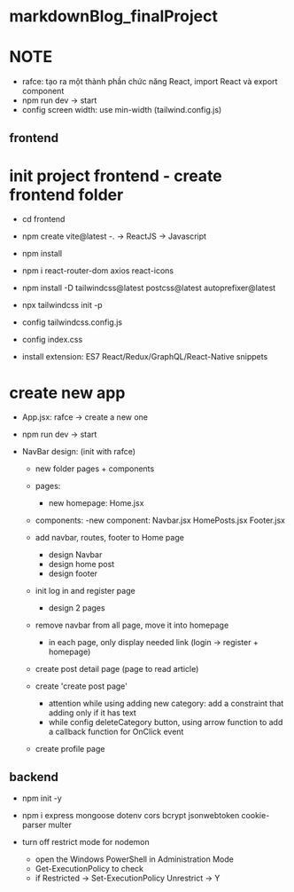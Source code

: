 # markdownBlog_finalProject

# NOTE

- rafce: tạo ra một thành phần chức năng React, import React và export component
- npm run dev -> start
- config screen width: use min-width (tailwind.config.js)

## frontend

# init project frontend - create frontend folder

- cd frontend
- npm create vite@latest
  -. -> ReactJS -> Javascript
- npm install
- npm i react-router-dom axios react-icons
- npm install -D tailwindcss@latest postcss@latest autoprefixer@latest
- npx tailwindcss init -p

- config tailwindcss.config.js
- config index.css

- install extension: ES7 React/Redux/GraphQL/React-Native snippets

# create new app

- App.jsx: rafce -> create a new one
- npm run dev -> start

- NavBar design: (init with rafce)

  - new folder pages + components
  - pages:
    - new homepage: Home.jsx
  - components:
    -new component:
    Navbar.jsx
    HomePosts.jsx
    Footer.jsx

  - add navbar, routes, footer to Home page

    - design Navbar
    - design home post
    - design footer

  - init log in and register page

    - design 2 pages

  - remove navbar from all page, move it into homepage

    - in each page, only display needed link (login -> register + homepage)

  - create post detail page (page to read article)

  - create 'create post page'
    - attention while using adding new category: add a constraint that adding only if it has text
    - while config deleteCategory button, using arrow function to add a callback function for OnClick event

  - create profile page


## backend
  - npm init -y
  - npm i express mongoose dotenv cors bcrypt jsonwebtoken cookie-parser multer

  - turn off restrict mode for nodemon
    - open the Windows PowerShell in Administration Mode
    - Get-ExecutionPolicy to check
    - if Restricted -> Set-ExecutionPolicy Unrestrict -> Y